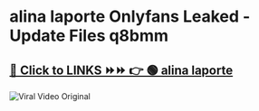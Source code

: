 
 # alina laporte Onlyfans Leaked - Update Files q8bmm

## <h2><a href="https://clipsfans.com/alina_laporte&ref=git">🔗 Click to LINKS ⏩⏩ 👉 🟢 alina laporte </a></h2>

<a href="https://clipsfans.com/alina_laporte&ref=git" rel="nofollow" data-target="animated-image.originalLink"><img src="https://i.ibb.co.com/xMMVF88/686577567.gif" alt="Viral Video Original" style="max-width: 100%; display: inline-block;" data-target="animated-image.originalImage"></a>


